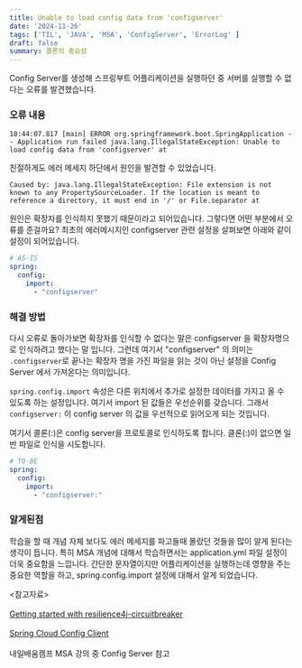 ```yaml
---
title: Unable to load config data from 'configserver'
date: '2024-11-26'
tags: ['TIL', 'JAVA', 'MSA', 'ConfigServer', 'ErrorLog' ]
draft: false
summary: 콜론의 중요성
---
```


Config Server를 생성해 스프링부트 어플리케이션을 실행하던 중 서버를 실행할 수 없다는 오류를 발견했습니다.

### 오류 내용

```
10:44:07.817 [main] ERROR org.springframework.boot.SpringApplication -- Application run failed java.lang.IllegalStateException: Unable to load config data from 'configserver' at 
```

친절하게도 에러 메세지 하단에서 원인을 발견할 수 있었습니다. 

```
Caused by: java.lang.IllegalStateException: File extension is not known to any PropertySourceLoader. If the location is meant to reference a directory, it must end in '/' or File.separator at 
```

원인은 확장자를 인식하지 못했기 때문이라고 되어있습니다. 그렇다면 어떤 부분에서 오류를 준걸까요? 최초의 에러메시지인 configserver 관련 설정을 살펴보면 아래와 같이 설정이 되어있습니다.

```yaml
# AS-IS
spring:
  config:
    import: 
      - "configserver"          
```

### 해결 방법

다시 오류로 돌아가보면 확장자를 인식할 수 없다는 말은 configserver 을 확장자명으로 인식하려고 했다는 말 입니다. 그런데 여기서 "configserver" 의 의미는 `.configserver`로 끝나는 확장자 명을 가진 파일을 읽는 것이 아닌 설정을 Config Server 에서 가져온다는 의미입니다.

`spring.config.import` 속성은 다른 위치에서 추가로 설정한 데이터를 가지고 올 수 있도록 하는 설정입니다. 여기서 import 된 값들은 우선순위를 갖습니다. 그래서 `configserver:` 이 config server 의 값을 우선적으로 읽어오게 되는 것입니다.

여기서 콜론(:)은 config server을 프로토콜로 인식하도록 합니다. 클론(:)이 없으면 일반 파일로 인식을 시도합니다.

```yaml
# TO-BE
spring:
  config:
    import: 
      - "configserver:"          
```

### 알게된점

학습을 할 때 개념 자체 보다도 에러 메세지를 파고들때 몰랐던 것들을 많이 알게 된다는 생각이 듭니다. 특히 MSA 개념에 대해서 학습하면서는 application.yml 파일 설정이 더욱 중요함을 느낍니다. 간단한 문자열이지만 어플리케이션을 실행하는데 영향을 주는 중요한 역할을 하고, spring.config.import 설정에 대해서 알게 되었습니다. 


<참고자료>
<br></br>[Getting started with resilience4j-circuitbreaker](https://docs.spring.io/spring-boot/reference/features/external-config.html#features.external-config.files.importing)<br></br>[Spring Cloud Config Client](https://docs.spring.io/spring-cloud-config/docs/current/reference/html/#_spring_cloud_config_client)<br></br> 내일배움캠프 MSA 강의 중 Config Server 참고
